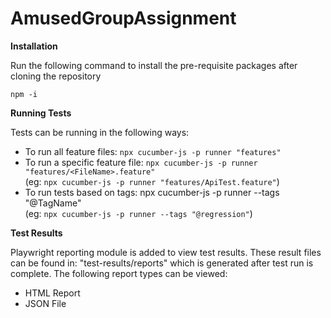 # AmusedGroupAssignment

**Installation**  
  
Run the following command to install the pre-requisite packages after cloning the repository  
  
`npm -i`
  
**Running Tests**  
  
Tests can be running in the following ways:    
  
- To run all feature files: `npx cucumber-js -p runner "features"`  
- To run a specific feature file: `npx cucumber-js -p runner "features/<FileName>.feature"`   
(eg: `npx cucumber-js -p runner "features/ApiTest.feature"`)  
- To run tests based on tags: npx cucumber-js -p runner --tags "@TagName"  
(eg: `npx cucumber-js -p runner --tags "@regression"`)  
    
**Test Results**    
     
Playwright reporting module is added to view test results. These result files can be found in: "test-results/reports" which is generated after test run is complete. The following report types can be viewed:    
- HTML Report
- JSON File
